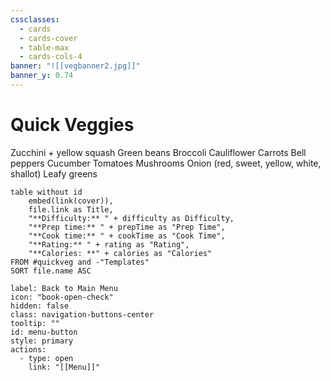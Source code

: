 ```yaml
---
cssclasses:
  - cards
  - cards-cover
  - table-max
  - cards-cols-4
banner: "![[vegbanner2.jpg]]"
banner_y: 0.74
---
```


# Quick Veggies

Zucchini + yellow squash
Green beans
Broccoli
Cauliflower
Carrots
Bell peppers
Cucumber
Tomatoes
Mushrooms
Onion (red, sweet, yellow, white, shallot)
Leafy greens
```dataview
table without id
	embed(link(cover)),
	file.link as Title,
	"**Difficulty:** " + difficulty as Difficulty,
	"**Prep time:** " + prepTime as "Prep Time",
	"**Cook time:** " + cookTime as "Cook Time",
	"**Rating:** " + rating as "Rating",
	"**Calories: **" + calories as "Calories"
FROM #quickveg and -"Templates"
SORT file.name ASC
```



```meta-bind-button
label: Back to Main Menu
icon: "book-open-check"
hidden: false
class: navigation-buttons-center
tooltip: ""
id: menu-button
style: primary
actions:
  - type: open
    link: "[[Menu]]"

```
 
